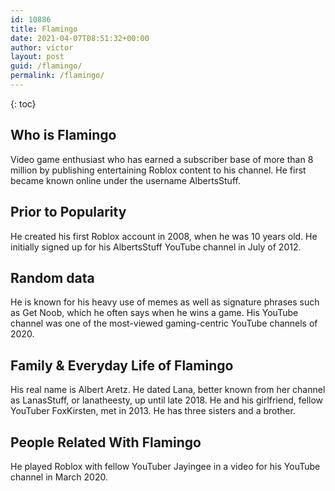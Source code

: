 ```yaml
---
id: 10886
title: Flamingo
date: 2021-04-07T08:51:32+00:00
author: victor
layout: post
guid: /flamingo/
permalink: /flamingo/
---
```



{: toc}


## Who is Flamingo



Video game enthusiast who has earned a subscriber base of more than 8 million by publishing entertaining Roblox content to his channel. He first became known online under the username AlbertsStuff. 

                
                
                
## Prior to Popularity



He created his first Roblox account in 2008, when he was 10 years old. He initially signed up for his AlbertsStuff YouTube channel in July of 2012. 

                
                
                
## Random data



He is known for his heavy use of memes as well as signature phrases such as Get Noob, which he often says when he wins a game. His YouTube channel was one of the most-viewed gaming-centric YouTube channels of 2020. 

                
                
                
## Family & Everyday Life of Flamingo



His real name is Albert Aretz. He dated Lana, better known from her channel as LanasStuff, or lanatheesty, up until late 2018. He and his girlfriend, fellow YouTuber FoxKirsten, met in 2013. He has three sisters and a brother.

                
                
                
## People Related With Flamingo



He played Roblox with fellow YouTuber Jayingee in a video for his YouTube channel in March 2020. 

                
              
            
          
          
          